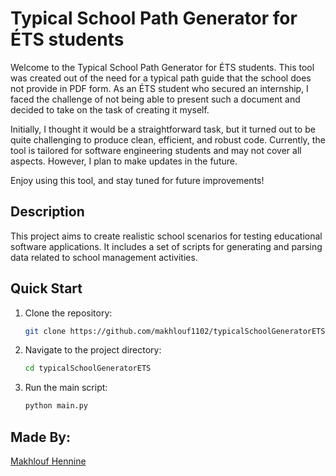 # Typical School Path Generator for ÉTS students 

Welcome to the Typical School Path Generator for ÉTS students. This tool was created out of the need for a typical path guide that the school does not provide in PDF form. As an ÉTS student who secured an internship, I faced the challenge of not being able to present such a document and decided to take on the task of creating it myself.

Initially, I thought it would be a straightforward task, but it turned out to be quite challenging to produce clean, efficient, and robust code. Currently, the tool is tailored for software engineering students and may not cover all aspects. However, I plan to make updates in the future.

Enjoy using this tool, and stay tuned for future improvements!

## Description

This project aims to create realistic school scenarios for testing educational software applications. It includes a set of scripts for generating and parsing data related to school management activities.

## Quick Start

1. Clone the repository:
   ```bash
   git clone https://github.com/makhlouf1102/typicalSchoolGeneratorETS.git
   ```
2. Navigate to the project directory:
   ```bash
   cd typicalSchoolGeneratorETS
   ```
3. Run the main script:
   ```bash
   python main.py
   ```

## Made By:
[Makhlouf Hennine](https://www.linkedin.com/in/mak-hennine/)
